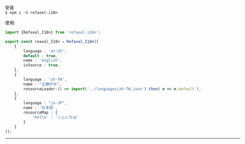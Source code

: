 安装  
`$ npm i -S refaxel-i18n`

使用:  
```ts
import {Refaxel_I18n} from 'refaxel-i18n';

export const reaxel_I18n = Refaxel_I18n([
	{
		language : 'en-US',
		default : true,
		name : 'english',
		isSource : true,
	},
	{
		language : 'zh-TW',
		name : "正體中文",
		resourceLoader:() => import('../languages/zh-TW.json').then( m => m.default ),
	},
	{
		language : "ja-JP",
		name : '日本語',
		resourceMap : {
			'hello' : 'こんにちは'
		}
	}
]);


```






---








<style>
html{
	overflow: scroll;
	padding : 0;
	
}
body{
	max-width: 77%;
	overflow : scroll;
	margin: 0 1em;
}
</style>
